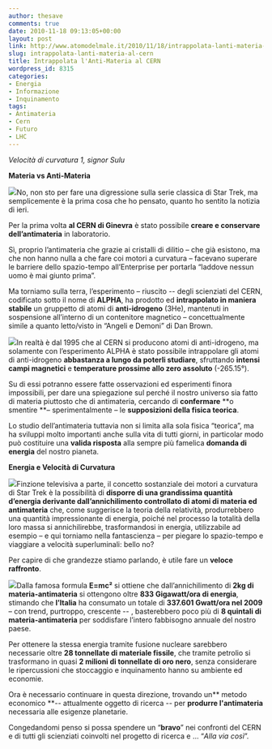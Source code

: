 ```yaml
---
author: thesave
comments: true
date: 2010-11-18 09:13:05+00:00
layout: post
link: http://www.atomodelmale.it/2010/11/18/intrappolata-lanti-materia-al-cern/
slug: intrappolata-lanti-materia-al-cern
title: Intrappolata l'Anti-Materia al CERN
wordpress_id: 8315
categories:
- Energia
- Informazione
- Inquinamento
tags:
- Antimateria
- Cern
- Futuro
- LHC
---
```


_Velocità di curvatura 1, signor Sulu_

**Materia vs Anti-Materia**

![](http://www.atomodelmale.it/wp-content/uploads/2010/11/idrogeno-anti-300x192.jpg)No, non sto per fare una digressione sulla serie classica di Star Trek, ma semplicemente è la prima cosa che ho pensato, quanto ho sentito la notizia di ieri.

Per la prima volta **al CERN di Ginevra** è stato possibile **creare e conservare dell’antimateria** in laboratorio.

Sì, proprio l’antimateria che grazie ai cristalli di dilitio – che già esistono, ma che non hanno nulla a che fare coi motori a curvatura – facevano superare le barriere dello spazio-tempo all’Enterprise per portarla “laddove nessun uomo è mai giunto prima”.

Ma torniamo sulla terra, l’esperimento – riuscito -- degli scienziati del CERN, codificato sotto il nome di **ALPHA**, ha prodotto ed **intrappolato in maniera stabile** un gruppetto di atomi di **anti-idrogeno** (3He), mantenuti in sospensione all’interno di un contenitore magnetico – concettualmente simile a quanto letto/visto in “Angeli e Demoni” di Dan Brown.<!-- more -->

![](http://www.atomodelmale.it/wp-content/uploads/2010/11/conserve-150x79.gif)In realtà è dal 1995 che al CERN si producono atomi di anti-idrogeno, ma solamente con l’esperimento ALPHA è stato possibile intrappolare gli atomi di anti-idrogeno **abbastanza a lungo da poterli studiare**, sfruttando **intensi campi magnetici** e **temperature prossime allo zero assoluto** (-265.15°).

Su di essi potranno essere fatte osservazioni ed esperimenti finora impossibili, per dare una spiegazione sul perché il nostro universo sia fatto di materia piuttosto che di antimateria, cercando di **confermare** **o smentire **– sperimentalmente – le **supposizioni della fisica teorica**.

Lo studio dell’antimateria tuttavia non si limita alla sola fisica “teorica”, ma ha sviluppi molto importanti anche sulla vita di tutti giorni, in particolar modo può costituire una **valida risposta** alla sempre più famelica **domanda di energia** del nostro pianeta.

**Energia e Velocità di Curvatura**

![](http://www.atomodelmale.it/wp-content/uploads/2010/11/images-150x150.jpg)Finzione televisiva a parte, il concetto sostanziale dei motori a curvatura di Star Trek è la possibilità di **disporre di una grandissima quantità d’energia derivante dall’annichilimento controllato di atomi di materia ed antimateria** che, come suggerisce la teoria della relatività, produrrebbero una quantità impressionante di energia, poiché nel processo la totalità della loro massa si annichilirebbe, trasformandosi in energia, utilizzabile ad esempio – e qui torniamo nella fantascienza – per piegare lo spazio-tempo e viaggiare a velocità superluminali: bello no?

Per capire di che grandezze stiamo parlando, è utile fare un **veloce raffronto**.

![](http://www.atomodelmale.it/wp-content/uploads/2010/11/Antimatter_Hazard_Label_by_ronbennett-300x262.jpg)Dalla famosa formula **E=mc²** si ottiene che dall’annichilimento di **2kg di materia-antimateria** si ottengono oltre **833 Gigawatt/ora di energia**, stimando che **l’Italia** ha consumato un totale di **337.601 Gwatt/ora nel 2009** – con trend, purtroppo, crescente -- , basterebbero poco più di **8 quintali di materia-antimateria** per soddisfare l’intero fabbisogno annuale del nostro paese.

Per ottenere la stessa energia tramite fusione nucleare sarebbero necessarie oltre **28 tonnellate di materiale fissile**, che tramite petrolio si trasformano in quasi **2 milioni di tonnellate di oro nero**, senza considerare le ripercussioni che stoccaggio e inquinamento hanno su ambiente ed economie.

Ora è necessario continuare in questa direzione, trovando un** metodo economico **-- attualmente oggetto di ricerca -- per **produrre l'antimateria** necessaria alle esigenze planetarie.

Congedandomi penso si possa spendere un “**bravo**” nei confronti del CERN e di tutti gli scienziati coinvolti nel progetto di ricerca e … “_Alla via così_”.
